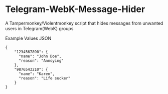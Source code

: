 # Telegram-WebK-Message-Hider
A Tampermonkey/Violentmonkey script that hides messages from unwanted users in Telegram(WebK) groups

Example Values JSON
```
{
    "1234567890": {
      "name": "John Doe",
      "reason": "Annoying"
    },
    "9876543210": {
      "name": "Karen",
      "reason": "Life sucker"
    }
}
```